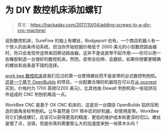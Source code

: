 # 为 DIY 数控机床添加螺钉

> 原文：<https://hackaday.com/2017/10/04/adding-screws-to-a-diy-cnc-machine/>

说到数控机床，SureFine 的轴上有螺丝，Bodgeport 也有。一个商店机器人有一个惊人的齿条传动系统，但当你开始挖掘价格低于 2000 美元的小型数控路由器时，你只会发现传送带来回移动路由器。这并不是说皮带不起作用——你可以用一些橡胶制造一台很好的数控机床。然而，皮带会拉伸，会磨损，如果你想要更精确的螺丝和齿条是不错的选择。

[work bee 数控机床](https://www.thingiverse.com/thing:2538752)是我们见过的第一台使用螺丝而不是皮带的台式数控刳刨机。[这是一个基于 OpenBuilds](http://www.openbuilds.com/threads/workbee-cnc-machine.10273/) 的项目，一台配置合理的机器现在可以在[从 ooznest](http://ooznest.co.uk/3D-Printer-CNC-Kits-Bundles/WorkBee-CNC-Machine/WorkBee-CNC-Full-Kit) 买到，价格约为 1700 英镑(2200 美元)，比其他由 Dewalt 刳刨机和一些铝挤压件组成的 CNC 刳刨机略高一点。

WorkBee CNC 是基于 OX CNC 机床的，这是另一台围绕 OpenBuilds 铝挤压制造的直角坐标刳刨机。公牛虽然是 DIY 修补匠的好机器，却使用皮带。WorkBee 将它们换成螺钉，应该可以获得更高的精度、更低的维护成本和更深的切口。螺丝是慢了点，没错，但是你真的需要那么大的加速度来刨一块厚木头吗？